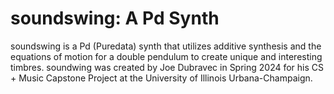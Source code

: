 # soundswing: A Pd Synth
soundswing is a Pd (Puredata) synth that utilizes additive synthesis and the equations of motion for a double pendulum to create unique and interesting timbres. soundwing was created by Joe Dubravec in Spring 2024 for his CS + Music Capstone Project at the University of Illinois Urbana-Champaign.
